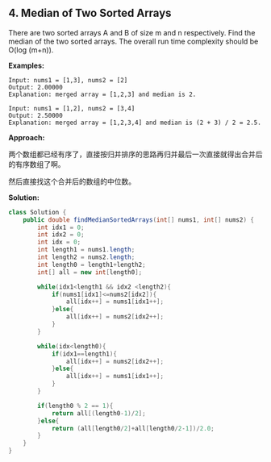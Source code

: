 ## 4. Median of Two Sorted Arrays

There are two sorted arrays A and B of size m and n respectively. Find the median of the two sorted arrays. The overall run time complexity should be O(log (m+n)).

**Examples:** 

```
Input: nums1 = [1,3], nums2 = [2]
Output: 2.00000
Explanation: merged array = [1,2,3] and median is 2.
```

```
Input: nums1 = [1,2], nums2 = [3,4]
Output: 2.50000
Explanation: merged array = [1,2,3,4] and median is (2 + 3) / 2 = 2.5.
```

**Approach:**

两个数组都已经有序了，直接按归并排序的思路再归并最后一次直接就得出合并后的有序数组了啊。

然后直接找这个合并后的数组的中位数。

**Solution:**

```java
class Solution {
    public double findMedianSortedArrays(int[] nums1, int[] nums2) {
        int idx1 = 0;
        int idx2 = 0;
        int idx = 0;
        int length1 = nums1.length;
        int length2 = nums2.length;
        int length0 = length1+length2;
        int[] all = new int[length0];

        while(idx1<length1 && idx2 <length2){
            if(nums1[idx1]<=nums2[idx2]){
                all[idx++] = nums1[idx1++];
            }else{
                all[idx++] = nums2[idx2++];
            }
        }

        while(idx<length0){
            if(idx1==length1){
                all[idx++] = nums2[idx2++];
            }else{
                all[idx++] = nums1[idx1++];
            }
        }

        if(length0 % 2 == 1){
            return all[(length0-1)/2];
        }else{
            return (all[length0/2]+all[length0/2-1])/2.0;
        }
    }
}
```
